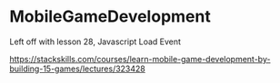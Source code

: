 # MobileGameDevelopment

Left off with lesson 28, Javascript Load Event


https://stackskills.com/courses/learn-mobile-game-development-by-building-15-games/lectures/323428

